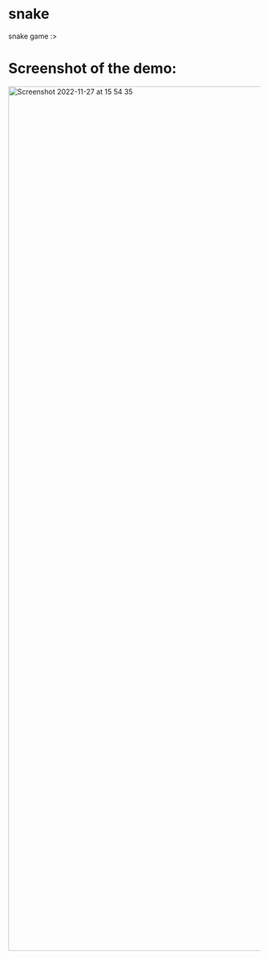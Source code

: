 # snake
snake game :>
# Screenshot of the demo:
<img width="1728" alt="Screenshot 2022-11-27 at 15 54 35" src="https://user-images.githubusercontent.com/94200772/204141753-28e1e470-ef97-4dc3-a2e5-3c06907eb1ce.png">
